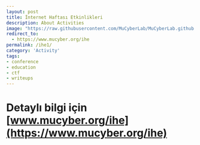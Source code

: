 ```yaml
---
layout: post
title: İnternet Haftası Etkinlikleri
description: About Activities
image: "https://raw.githubusercontent.com/MuCyberLab/MuCyberLab.github.io/master/assets/img/images/MuCyberIHE.jpg"
redirect_to:
  - https://www.mucyber.org/ihe
permalink: /ihe1/
category: 'Activity'
tags:
- conference
- education
- ctf
- writeups
---
```


# Detaylı bilgi için [www.mucyber.org/ihe](https://www.mucyber.org/ihe)
